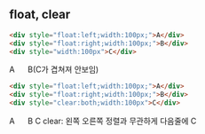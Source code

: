 
## float, clear

```html
<div style="float:left;width:100px;">A</div>
<div style="float:right;width:100px;">B</div>
<div style="width:100px">C</div>
```
A &nbsp;&nbsp;&nbsp;&nbsp; B(C가 겹쳐져 안보임)

```html
<div style="float:left;width:100px;">A</div>
<div style="float:right;width:100px;">B</div>
<div style="clear:both;width:100px">C</div>
```
A &nbsp;&nbsp;&nbsp;&nbsp; B
C
clear: 왼쪽 오른쪽 정렬과 무관하게 다음줄에 C



<!--stackedit_data:
eyJoaXN0b3J5IjpbMTgxMzQ1NzcxM119
-->